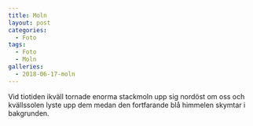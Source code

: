```yaml
---
title: Moln
layout: post
categories:
  - Foto
tags:
  - Foto
  - Moln
galleries:
  - 2018-06-17-moln
---
```


Vid tiotiden ikväll tornade enorma stackmoln upp sig nordöst om oss och kvällssolen lyste upp dem medan den fortfarande blå himmelen skymtar i bakgrunden.

